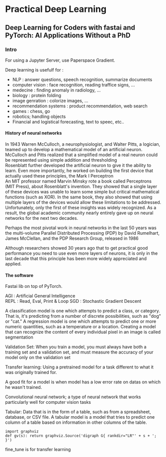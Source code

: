 # Practical Deep Learning

## Deep Learning for Coders with fastai and PyTorch: AI Applications Without a PhD 

### Intro
For using a Jupyter Server, use Paperspace Gradient.

Deep learning is usefulf for : 
- NLP : answer questions, speech recognition, summarize documents
- computer vision : face recognition, reading traffice signs, ...
- medecine : finding anomaly in radiology, ...
- biology : protein folding
- image genration : colorize images, ...
- recommendation systems : product recommendation, web search
- games : chess, go
- robotics; handling objects
- Financial and logistical forecasting, text to speec, etc..


#### History of neural networks
In 1943 Warren McCulloch, a neurophysiologist, and Walter Pitts, a logician, teamed up to develop a mathematical model of an artificial neuron. McCulloch and Pitts realized that a simplified model of a real neuron could be represented using simple addition and thresholding  
Rosenblatt further developed the artificial neuron to give it the ability to learn. Even more importantly, he worked on building the first device that actually used these principles, the Mark I Perceptron  
An MIT professor named Marvin Minsky rote a book called Perceptrons (MIT Press), about Rosenblatt's invention. They showed that a single layer of these devices was unable to learn some simple but critical mathematical functions (such as XOR). In the same book, they also showed that using multiple layers of the devices would allow these limitations to be addressed. Unfortunately, only the first of these insights was widely recognized. As a result, the global academic community nearly entirely gave up on neural networks for the next two decades.  

Perhaps the most pivotal work in neural networks in the last 50 years was the multi-volume Parallel Distributed Processing (PDP) by David Rumelhart, James McClellan, and the PDP Research Group, released in 1986  

Although researchers showed 30 years ago that to get practical good performance you need to use even more layers of neurons, it is only in the last decade that this principle has been more widely appreciated and applied.

#### The software
Fastai lib on top of PyTorch.  

AGI : Artificial General Intelligence  
REPL : Read, Eval, Print & Loop 
SGD : Stochastic Gradient Descent  

A classification model is one which attempts to predict a class, or category. That is, it's predicting from a number of discrete possibilities, such as "dog" or "cat." A regression model is one which attempts to predict one or more numeric quantities, such as a temperature or a location.
Creating a model that can recognize the content of every individual pixel in an image is called segmentation

Validation Set: When you train a model, you must always have both a training set and a validation set, and must measure the accuracy of your model only on the validation set

Transfer learning: Using a pretrained model for a task different to what it was originally trained for.

A good fit for a model is when model has a low error rate on datas on which he wasn't trained. 

Convolutional neural network; a type of neural network that works particularly well for computer vision tasks

 Tabular: Data that is in the form of a table, such as from a spreadsheet, database, or CSV file. A tabular model is a model that tries to predict one column of a table based on information in other columns of the table.

```
import graphviz
def gv(s): return graphviz.Source('digraph G{ rankdir="LR"' + s + '; }')
````

fine_tune is for transfer learning


